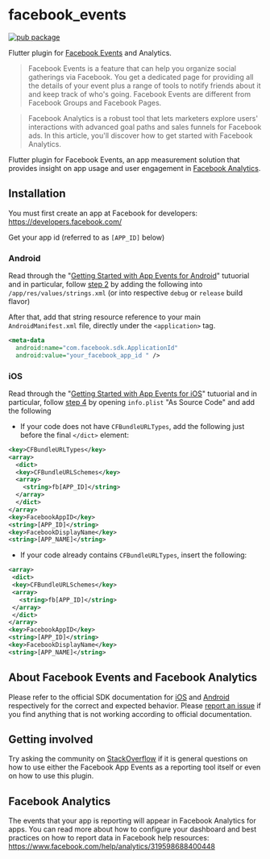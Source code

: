 # facebook_events

[![pub package](https://img.shields.io/pub/v/facebook_app_events.svg)](https://pub.dartlang.org/packages/facebook_app_events)

Flutter plugin for [Facebook  Events](https://developers.facebook.com/docs/app-events) and Analytics.

> Facebook Events is a feature that can help you organize social gatherings via Facebook. You get a dedicated page for providing all the details of your event plus a range of tools to notify friends about it and keep track of who's going. Facebook Events are different from Facebook Groups and Facebook Pages.

>Facebook Analytics is a robust tool that lets marketers explore users' interactions with advanced goal paths and sales funnels for Facebook ads. In this article, you'll discover how to get started with Facebook Analytics.

Flutter plugin for Facebook Events, an app measurement solution that provides insight on app usage and user engagement in [Facebook Analytics](https://developers.facebook.com/apps/).

## Installation

You must first create an app at Facebook for developers: https://developers.facebook.com/

Get your app id (referred to as `[APP_ID]` below)

### Android

Read through the "[Getting Started with App Events for Android](https://developers.facebook.com/docs/app-events/getting-started-app-events-android)" tutuorial and in particular, follow [step 2](https://developers.facebook.com/docs/app-events/getting-started-app-events-android#2--add-your-facebook-app-id) by adding the following into `/app/res/values/strings.xml` (or into respective `debug` or `release` build flavor)

After that, add that string resource reference to your main `AndroidManifest.xml` file, directly under the `<application>` tag.

```xml
<meta-data
  android:name="com.facebook.sdk.ApplicationId"
  android:value="your_facebook_app_id " />
```

### iOS

Read through the "[Getting Started with App Events for iOS](https://developers.facebook.com/docs/app-events/getting-started-app-events-ios)" tutuorial and in particular, follow [step 4](https://developers.facebook.com/docs/app-events/getting-started-app-events-ios#plist-config) by opening `info.plist` "As Source Code" and add the following

- If your code does not have `CFBundleURLTypes`, add the following just before the final `</dict>` element:

```xml
<key>CFBundleURLTypes</key>
<array>
  <dict>
  <key>CFBundleURLSchemes</key>
  <array>
    <string>fb[APP_ID]</string>
  </array>
  </dict>
</array>
<key>FacebookAppID</key>
<string>[APP_ID]</string>
<key>FacebookDisplayName</key>
<string>[APP_NAME]</string>
```

- If your code already contains `CFBundleURLTypes`, insert the following:

```xml
<array>
 <dict>
 <key>CFBundleURLSchemes</key>
 <array>
   <string>fb[APP_ID]</string>
 </array>
 </dict>
</array>
<key>FacebookAppID</key>
<string>[APP_ID]</string>
<key>FacebookDisplayName</key>
<string>[APP_NAME]</string>
```

## About Facebook Events and Facebook Analytics

Please refer to the official SDK documentation for
[iOS](https://developers.facebook.com/docs/reference/iossdk/current/FBSDKCoreKit/classes/fbsdkappevents.html)
and
[Android](https://developers.facebook.com/docs/reference/androidsdk/current/facebook/com/facebook/appevents/appeventslogger.html) respectively for the correct and expected behavior. Please
[report an issue](https://github.com/oddbit/flutter_facebook_app_events/issues)
if you find anything that is not working according to official documentation.

## Getting involved
Try asking the community on [StackOverflow](https://stackoverflow.com/search?q=facebook+app+events+flutter) if it is general questions
on how to use either the Facebook App Events as a reporting tool itself
or even on how to use this plugin.

## Facebook Analytics

The events that your app is reporting will appear in Facebook Analytics for apps. You can read more about how to configure your dashboard and best
practices on how to report data in Facebook help resources:
https://www.facebook.com/help/analytics/319598688400448